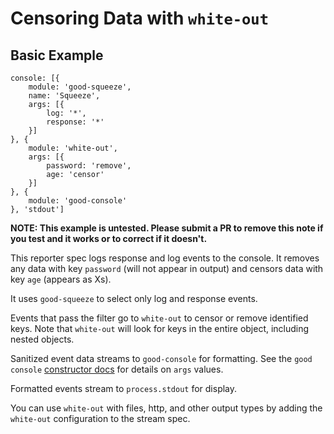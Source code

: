 # Censoring Data with `white-out`

## Basic Example

```
console: [{
    module: 'good-squeeze',
    name: 'Squeeze',
    args: [{
        log: '*',
        response: '*'
    }]
}, {
    module: 'white-out',
    args: [{
        password: 'remove',
        age: 'censor'
    }]
}, {
    module: 'good-console'
}, 'stdout']
```

**NOTE: This example is untested. Please submit a PR to remove this note if you test and it works or to correct if it doesn't.**

This reporter spec logs response and log events to the console. It removes any data with key `password` (will not appear in output) and censors data with key `age` (appears as Xs).

It uses `good-squeeze` to select only log and response events.

Events that pass the filter go to `white-out` to censor or remove identified keys. Note that `white-out` will look for keys in the entire object, including nested objects.

Sanitized event data streams to `good-console` for formatting. See the `good console` [constructor docs](https://github.com/hapijs/good-console#new-goodconsoleconfig) for details on `args` values.

Formatted events stream to `process.stdout` for display.

You can use `white-out` with files, http, and other output types by adding the `white-out` configuration to the stream spec.
